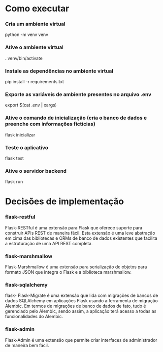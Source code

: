 # Como executar

### Cria um ambiente virtual

python -m venv venv

### Ative o ambiente virtual

. venv/bin/activate

### Instale as dependências no ambiente virtual

pip install -r requirements.txt

### Exporte as variáveis de ambiente presentes no arquivo .env

export $(cat .env | xargs)

### Ative o comando de inicialização (cria o banco de dados e preenche com informações fictícias)

flask inicializar

### Teste o aplicativo

flask test

### Ative o servidor backend

flask run

# Decisões de implementação

### flask-restful

Flask-RESTful é uma extensão para Flask que oferece suporte para construir APIs REST de maneira fácil. Esta extensão é uma leve abstração em cima das bibliotecas e ORMs de banco de dados existentes que facilita a estruturação de uma API REST completa.

### flask-marshmallow

Flask-Marshmallow é uma extensão para serialização de objetos para formato JSON que integra o Flask e a biblioteca marshmallow.

### flask-sqlalchemy

flask-
Flask-Migrate é uma extensão que lida com migrações de bancos de dados SQLAlchemy em aplicações Flask usando a ferramenta de migração Alembic. Em termos de migrações de banco de dados de fato, tudo é gerenciado pelo Alembic, sendo assim, a aplicação terá acesso a todas as funcionalidades do Alembic.

### flask-admin

Flask-Admin é uma extensão que permite criar interfaces de administrador de maneira bem fácil.